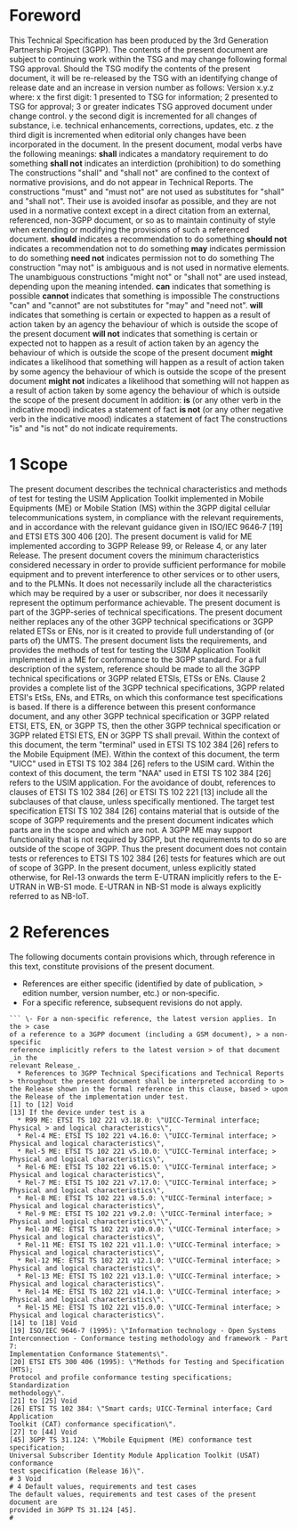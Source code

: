 # Foreword
This Technical Specification has been produced by the 3rd Generation
Partnership Project (3GPP).
The contents of the present document are subject to continuing work within the
TSG and may change following formal TSG approval. Should the TSG modify the
contents of the present document, it will be re-released by the TSG with an
identifying change of release date and an increase in version number as
follows:
Version x.y.z
where:
x the first digit:
1 presented to TSG for information;
2 presented to TSG for approval;
3 or greater indicates TSG approved document under change control.
y the second digit is incremented for all changes of substance, i.e. technical
enhancements, corrections, updates, etc.
z the third digit is incremented when editorial only changes have been
incorporated in the document.
In the present document, modal verbs have the following meanings:
**shall** indicates a mandatory requirement to do something
**shall not** indicates an interdiction (prohibition) to do something
The constructions \"shall\" and \"shall not\" are confined to the context of
normative provisions, and do not appear in Technical Reports.
The constructions \"must\" and \"must not\" are not used as substitutes for
\"shall\" and \"shall not\". Their use is avoided insofar as possible, and
they are not used in a normative context except in a direct citation from an
external, referenced, non-3GPP document, or so as to maintain continuity of
style when extending or modifying the provisions of such a referenced
document.
**should** indicates a recommendation to do something
**should not** indicates a recommendation not to do something
**may** indicates permission to do something
**need not** indicates permission not to do something
The construction \"may not\" is ambiguous and is not used in normative
elements. The unambiguous constructions \"might not\" or \"shall not\" are
used instead, depending upon the meaning intended.
**can** indicates that something is possible
**cannot** indicates that something is impossible
The constructions \"can\" and \"cannot\" are not substitutes for \"may\" and
\"need not\".
**will** indicates that something is certain or expected to happen as a result
of action taken by an agency the behaviour of which is outside the scope of
the present document
**will not** indicates that something is certain or expected not to happen as
a result of action taken by an agency the behaviour of which is outside the
scope of the present document
**might** indicates a likelihood that something will happen as a result of
action taken by some agency the behaviour of which is outside the scope of the
present document
**might not** indicates a likelihood that something will not happen as a
result of action taken by some agency the behaviour of which is outside the
scope of the present document
In addition:
**is** (or any other verb in the indicative mood) indicates a statement of
fact
**is not** (or any other negative verb in the indicative mood) indicates a
statement of fact
The constructions \"is\" and \"is not\" do not indicate requirements.
# 1 Scope
The present document describes the technical characteristics and methods of
test for testing the USIM Application Toolkit implemented in Mobile Equipments
(ME) or Mobile Station (MS) within the 3GPP digital cellular
telecommunications system, in compliance with the relevant requirements, and
in accordance with the relevant guidance given in ISO/IEC 9646‑7 [19] and ETSI
ETS 300 406 [20].
The present document is valid for ME implemented according to 3GPP Release 99,
or Release 4, or any later Release.
The present document covers the minimum characteristics considered necessary
in order to provide sufficient performance for mobile equipment and to prevent
interference to other services or to other users, and to the PLMNs.
It does not necessarily include all the characteristics which may be required
by a user or subscriber, nor does it necessarily represent the optimum
performance achievable.
The present document is part of the 3GPP-series of technical specifications.
The present document neither replaces any of the other 3GPP technical
specifications or 3GPP related ETSs or ENs, nor is it created to provide full
understanding of (or parts of) the UMTS. The present document lists the
requirements, and provides the methods of test for testing the USIM
Application Toolkit implemented in a ME for conformance to the 3GPP standard.
For a full description of the system, reference should be made to all the 3GPP
technical specifications or 3GPP related ETSIs, ETSs or ENs. Clause 2 provides
a complete list of the 3GPP technical specifications, 3GPP related ETSI\'s
EtSs, ENs, and ETRs, on which this conformance test specifications is based.
If there is a difference between this present conformance document, and any
other 3GPP technical specification or 3GPP related ETSI, ETS, EN, or 3GPP TS,
then the other 3GPP technical specification or 3GPP related ETSI ETS, EN or
3GPP TS shall prevail.
Within the context of this document, the term \"terminal\" used in ETSI TS 102
384 [26] refers to the Mobile Equipment (ME).
Within the context of this document, the term \"UICC\" used in ETSI TS 102 384
[26] refers to the USIM card.
Within the context of this document, the term \"NAA\" used in ETSI TS 102 384
[26] refers to the USIM application.
For the avoidance of doubt, references to clauses of ETSI TS 102 384 [26] or
ETSI TS 102 221 [13] include all the subclauses of that clause, unless
specifically mentioned.
The target test specification ETSI TS 102 384 [26] contains material that is
outside of the scope of 3GPP requirements and the present document indicates
which parts are in the scope and which are not.
A 3GPP ME may support functionality that is not required by 3GPP, but the
requirements to do so are outside of the scope of 3GPP. Thus the present
document does not contain tests or references to ETSI TS 102 384 [26] tests
for features which are out of scope of 3GPP.
In the present document, unless explicitly stated otherwise, for Rel-13
onwards the term E-UTRAN implicitly refers to the E-UTRAN in WB-S1 mode.
E-UTRAN in NB-S1 mode is always explicitly referred to as NB-IoT.
# 2 References
The following documents contain provisions which, through reference in this
text, constitute provisions of the present document.
  * References are either specific (identified by date of publication, > edition number, version number, etc.) or non‑specific.
  * For a specific reference, subsequent revisions do not apply.
```{=html}
``` \- For a non-specific reference, the latest version applies. In the > case
of a reference to a 3GPP document (including a GSM document), > a non-specific
reference implicitly refers to the latest version > of that document _in the
relevant Release_.
  * References to 3GPP Technical Specifications and Technical Reports > throughout the present document shall be interpreted according to > the Release shown in the formal reference in this clause, based > upon the Release of the implementation under test.
[1] to [12] Void
[13] If the device under test is a
  * R99 ME: ETSI TS 102 221 v3.18.0: \"UICC-Terminal interface; Physical > and logical characteristics\",
  * Rel-4 ME: ETSI TS 102 221 v4.16.0: \"UICC-Terminal interface; > Physical and logical characteristics\",
  * Rel-5 ME: ETSI TS 102 221 v5.10.0: \"UICC-Terminal interface; > Physical and logical characteristics\",
  * Rel-6 ME: ETSI TS 102 221 v6.15.0: \"UICC-Terminal interface; > Physical and logical characteristics\",
  * Rel-7 ME: ETSI TS 102 221 v7.17.0: \"UICC-Terminal interface; > Physical and logical characteristics\",
  * Rel-8 ME: ETSI TS 102 221 v8.5.0: \"UICC-Terminal interface; > Physical and logical characteristics\",
  * Rel-9 ME: ETSI TS 102 221 v9.2.0: \"UICC-Terminal interface; > Physical and logical characteristics\"\",
  * Rel-10 ME: ETSI TS 102 221 v10.0.0: \"UICC-Terminal interface; > Physical and logical characteristics\",
  * Rel-11 ME: ETSI TS 102 221 v11.1.0: \"UICC-Terminal interface; > Physical and logical characteristics\",
  * Rel-12 ME: ETSI TS 102 221 v12.1.0: \"UICC-Terminal interface; > Physical and logical characteristics\".
  * Rel-13 ME: ETSI TS 102 221 v13.1.0: \"UICC-Terminal interface; > Physical and logical characteristics\".
  * Rel-14 ME: ETSI TS 102 221 v14.1.0: \"UICC-Terminal interface; > Physical and logical characteristics\".
  * Rel-15 ME: ETSI TS 102 221 v15.0.0: \"UICC-Terminal interface; > Physical and logical characteristics\".
[14] to [18] Void
[19] ISO/IEC 9646‑7 (1995): \"Information technology - Open Systems
Interconnection - Conformance testing methodology and framework - Part 7:
Implementation Conformance Statements\".
[20] ETSI ETS 300 406 (1995): \"Methods for Testing and Specification (MTS);
Protocol and profile conformance testing specifications; Standardization
methodology\".
[21] to [25] Void
[26] ETSI TS 102 384: \"Smart cards; UICC-Terminal interface; Card Application
Toolkit (CAT) conformance specification\".
[27] to [44] Void
[45] 3GPP TS 31.124: \"Mobile Equipment (ME) conformance test specification;
Universal Subscriber Identity Module Application Toolkit (USAT) conformance
test specification (Release 16)\".
# 3 Void
# 4 Default values, requirements and test cases
The default values, requirements and test cases of the present document are
provided in 3GPP TS 31.124 [45].
#